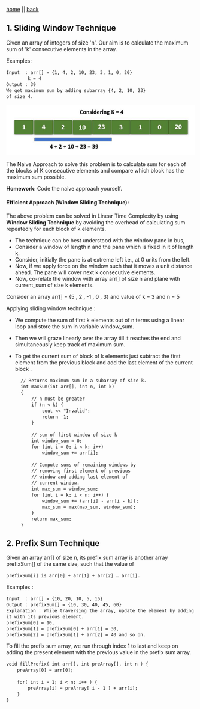 [home](./../readme.md) || [back](./problems//maximumAppElement.md)

## 1. Sliding Window Technique

Given an array of integers of size 'n'. Our aim is to calculate the maximum sum of 'k' consecutive elements in the array.

Examples:

    Input  : arr[] = {1, 4, 2, 10, 23, 3, 1, 0, 20}
            k = 4
    Output : 39
    We get maximum sum by adding subarray {4, 2, 10, 23}
    of size 4.

![alt text](sliding-window-tech.jpg)

The Naive Approach to solve this problem is to calculate sum for each of the blocks of K consecutive elements and compare which block has the maximum sum possible.

**Homework**: Code the naive approach yourself.

#### Efficient Approach (Window Sliding Technique):

The above problem can be solved in Linear Time Complexity by using **Window Sliding Technique** by avoiding the overhead of calculating sum repeatedly for each block of k elements.

- The technique can be best understood with the window pane in bus,
- Consider a window of length n and the pane which is fixed in it of length k.
- Consider, initially the pane is at extreme left i.e., at 0 units from the left.
- Now, if we apply force on the window such that it moves a unit distance ahead. The pane will cover next k consecutive elements.
- Now, co-relate the window with array arr[] of size n and plane with current_sum of size k elements.

Consider an array arr[] = {5 , 2 , -1 , 0 , 3} and value of k = 3 and n = 5

Applying sliding window technique :

- We compute the sum of first k elements out of n terms using a linear loop and store the sum in variable window_sum.
- Then we will graze linearly over the array till it reaches the end and simultaneously keep track of maximum sum.
- To get the current sum of block of k elements just subtract the first element from the previous block and add the last element of the current block .

        // Returns maximum sum in a subarray of size k.
        int maxSum(int arr[], int n, int k)
        {
            // n must be greater
            if (n < k) {
                cout << "Invalid";
                return -1;
            }

            // sum of first window of size k
            int window_sum = 0;
            for (int i = 0; i < k; i++)
                window_sum += arr[i];

            // Compute sums of remaining windows by
            // removing first element of previous
            // window and adding last element of
            // current window.
            int max_sum = window_sum;
            for (int i = k; i < n; i++) {
                window_sum += (arr[i] - arr[i - k]);
                max_sum = max(max_sum, window_sum);
            }
            return max_sum;
        }

## 2. Prefix Sum Technique

Given an array arr[] of size n, its prefix sum array is another array prefixSum[] of the same size, such that the value of

    prefixSum[i] is arr[0] + arr[1] + arr[2] … arr[i].

Examples :

    Input  : arr[] = {10, 20, 10, 5, 15}
    Output : prefixSum[] = {10, 30, 40, 45, 60}
    Explanation : While traversing the array, update the element by adding it with its previous element.
    prefixSum[0] = 10,
    prefixSum[1] = prefixSum[0] + arr[1] = 30,
    prefixSum[2] = prefixSum[1] + arr[2] = 40 and so on.

To fill the prefix sum array, we run through index 1 to last and keep on adding the present element with the previous value in the prefix sum array.

    void fillPrefix( int arr[], int preArray[], int n ) {
        preArray[0] = arr[0];

        for( int i = 1; i < n; i++ ) {
            preArray[i] = preArray[ i - 1 ] + arr[i];
        }
    }
